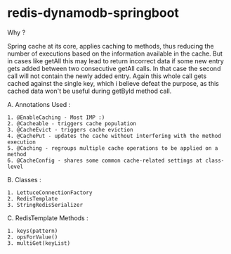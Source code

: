 # redis-dynamodb-springboot

Why ?

Spring cache at its core, applies caching to methods, thus reducing the number of executions based on the information available in the cache. But in cases like getAll this may lead to return incorrect data if some new entry gets added between two consecutive getAll calls. In that case the second call will not contain the newly added entry. Again this whole call gets cached against the single key, which i believe defeat the purpose, as this cached data won't be useful during getById method call.


A. Annotations Used :

	1. @EnableCaching - Most IMP :)
	2. @Cacheable - triggers cache population
	3. @CacheEvict - triggers cache eviction
	4. @CachePut - updates the cache without interfering with the method execution
	5. @Caching - regroups multiple cache operations to be applied on a method
	6. @CacheConfig - shares some common cache-related settings at class-level

B. Classes :

	1. LettuceConnectionFactory
	2. RedisTemplate
	3. StringRedisSerializer

C. RedisTemplate Methods :

	1. keys(pattern)
	2. opsForValue()
	3. multiGet(keyList)

